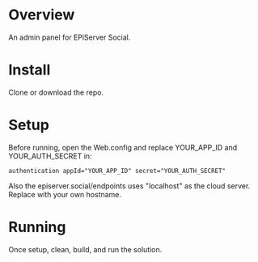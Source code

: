 # Overview
An admin panel for EPiServer Social.

# Install
Clone or download the repo.

# Setup
Before running, open the Web.config and replace YOUR_APP_ID and YOUR_AUTH_SECRET in:

    authentication appId="YOUR_APP_ID" secret="YOUR_AUTH_SECRET"

Also the episerver.social/endpoints uses "localhost" as the cloud server.  Replace with your own hostname.

# Running
Once setup, clean, build, and run the solution.
